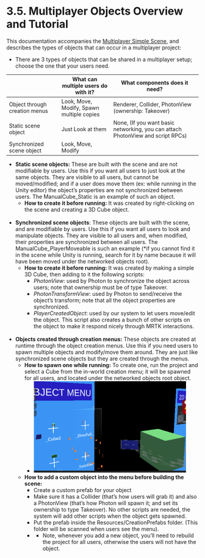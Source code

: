 # 3.5. Multiplayer Objects Overview and Tutorial

This documentation accompanies the [Multiplayer Simple Scene](./2.1_Sample_Scenes.md), and describes the types of objects that can occur in a multiplayer project:

* There are 3 types of objects that can be shared in a multiplayer setup; choose the one that your users need.



|                               | What can multiple users do with it?       | What components does it need?                                                       |
| ----------------------------- | ----------------------------------------- | ----------------------------------------------------------------------------------- |
| Object through creation menus | Look, Move, Modify, Spawn multiple copies | Renderer, Collider, PhotonView (ownership: Takeover)                        |
| Static scene object           | Just Look at them                         | None, (If you want basic networking, you can attach PhotonView and script RPCs) |
| Synchronized scene object     | Look, Move, Modify                        |                                                                                     |

* **Static scene objects:** These are built with the scene and are not modifiable by users. Use this if you want all users to just look at the same objects. They are visible to all users, but cannot be moved/modified; and if a user does move them (ex: while running in the Unity editor) the object’s properties are not synchronized between users. The ManualCube_Static is an example of such an object.
  * **How to create it before running:** It was created by right-clicking on the scene and creating a 3D Cube object.
    </br></br>
* **Synchronized scene objects**: These objects are built with the scene, and are modifiable by users. Use this if you want all users to look and manipulate objects. They are visible to all users and, when modified, their properties are synchronized between all users. The ManualCube_PlayerMoveable is such an example (*if you cannot find it in the scene while Unity is running, search for it by name because it will have been moved under the networked objects root). 
  * **How to create it before running:** It was created by making a simple 3D Cube, then adding to it the following scripts:
    * _PhotonView_: used by Photon to synchronize the object across users; note that ownership must be of type Takeover.
    * _PhotonTransformView_: used by Photon to send/receive the object’s transform; note that all the object properties are synchronized.
    * _PlayerCreatedObject_: used by our system to let users move/edit the object. This script also creates a bunch of other scripts on the object to make it respond nicely through MRTK interactions.
      </br></br>
* **Objects created through creation menus:** These objects are created at runtime through the object creation menus. Use this if you need users to spawn multiple objects and modify/move them around. They are just like synchronized scene objects but they are created through the menus. 
  * **How to spawn one while running:** To create one, run the project and select a Cube from the in-world creation menu; it will be spawned for all users, and located under the networked objects root object.
    * <picture><img src="./Images/object_menuu.png" width= "400" height="240"></picture>
  * **How to add a custom object into the menu before building the scene:**
    * Create a custom prefab for your object
    * Make sure it has a Collider (that’s how users will grab it) and also a PhotonView (that’s how Photon will spawn it; and set its ownership to type Takeover). No other scripts are needed, the system will add other scripts when the object gets spawned.
    * Put the prefab inside the Resources/CreationPrefabs folder. (This folder will be scanned when users see the menu).
    * * Note, whenever you add a new object, you’ll need to rebuild the project for all users, otherwise the users will not have the object.  
